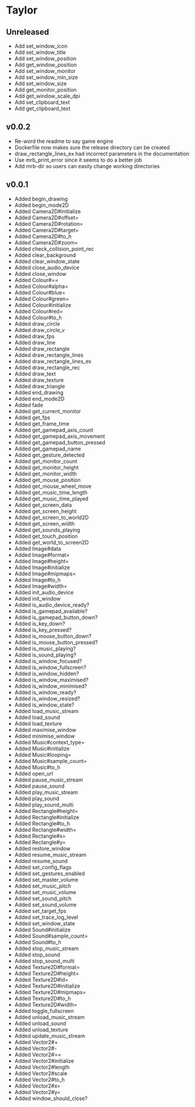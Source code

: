 # Taylor

## Unreleased

- Add set_window_icon
- Add set_window_title
- Add set_window_position
- Add get_window_position
- Add set_window_monitor
- Add set_window_min_size
- Add set_window_size
- Add get_monitor_position
- Add get_window_scale_dpi
- Add set_clipboard_text
- Add get_clipboard_text

## v0.0.2

- Re-word the readme to say game engine
- Dockerfile now makes sure the release directory can be created
- draw_rectangle_lines_ex had incorrect parameters in the documentation
- Use mrb_print_error since it seems to do a better job
- Add mrb-dir so users can easily change working directories

## v0.0.1

- Added begin_drawing
- Added begin_mode2D
- Added Camera2D#initialize
- Added Camera2D#offset=
- Added Camera2D#rotation=
- Added Camera2D#target=
- Added Camera2D#to_h
- Added Camera2D#zoom=
- Added check_collision_point_rec
- Added clear_background
- Added clear_window_state
- Added close_audio_device
- Added close_window
- Added Colour#==
- Added Colour#alpha=
- Added Colour#blue=
- Added Colour#green=
- Added Colour#initialize
- Added Colour#red=
- Added Colour#to_h
- Added draw_circle
- Added draw_circle_v
- Added draw_fps
- Added draw_line
- Added draw_rectangle
- Added draw_rectangle_lines
- Added draw_rectangle_lines_ex
- Added draw_rectangle_rec
- Added draw_text
- Added draw_texture
- Added draw_triangle
- Added end_drawing
- Added end_mode2D
- Added fade
- Added get_current_monitor
- Added get_fps
- Added get_frame_time
- Added get_gamepad_axis_count
- Added get_gamepad_axis_movement
- Added get_gamepad_button_pressed
- Added get_gamepad_name
- Added get_gesture_detected
- Added get_monitor_count
- Added get_monitor_height
- Added get_monitor_width
- Added get_mouse_position
- Added get_mouse_wheel_move
- Added get_music_time_length
- Added get_music_time_played
- Added get_screen_data
- Added get_screen_height
- Added get_screen_to_world2D
- Added get_screen_width
- Added get_sounds_playing
- Added get_touch_position
- Added get_world_to_screen2D
- Added Image#data
- Added Image#format=
- Added Image#height=
- Added Image#initialize
- Added Image#mipmaps=
- Added Image#to_h
- Added Image#width=
- Added init_audio_device
- Added init_window
- Added is_audio_device_ready?
- Added is_gamepad_available?
- Added is_gamepad_button_down?
- Added is_key_down?
- Added is_key_pressed?
- Added is_mouse_button_down?
- Added is_mouse_button_pressed?
- Added is_music_playing?
- Added is_sound_playing?
- Added is_window_focused?
- Added is_window_fullscreen?
- Added is_window_hidden?
- Added is_window_maximised?
- Added is_window_minimised?
- Added is_window_ready?
- Added is_window_resized?
- Added is_window_state?
- Added load_music_stream
- Added load_sound
- Added load_texture
- Added maximise_window
- Added minimise_window
- Added Music#context_type=
- Added Music#initialize
- Added Music#looping=
- Added Music#sample_count=
- Added Music#to_h
- Added open_url
- Added pause_music_stream
- Added pause_sound
- Added play_music_stream
- Added play_sound
- Added play_sound_multi
- Added Rectangle#height=
- Added Rectangle#initialize
- Added Rectangle#to_h
- Added Rectangle#width=
- Added Rectangle#x=
- Added Rectangle#y=
- Added restore_window
- Added resume_music_stream
- Added resume_sound
- Added set_config_flags
- Added set_gestures_enabled
- Added set_master_volume
- Added set_music_pitch
- Added set_music_volume
- Added set_sound_pitch
- Added set_sound_volume
- Added set_target_fps
- Added set_trace_log_level
- Added set_window_state
- Added Sound#initialize
- Added Sound#sample_count=
- Added Sound#to_h
- Added stop_music_stream
- Added stop_sound
- Added stop_sound_multi
- Added Texture2D#format=
- Added Texture2D#height=
- Added Texture2D#id=
- Added Texture2D#initialize
- Added Texture2D#mipmaps=
- Added Texture2D#to_h
- Added Texture2D#width=
- Added toggle_fullscreen
- Added unload_music_stream
- Added unload_sound
- Added unload_texture
- Added update_music_stream
- Added Vector2#+
- Added Vector2#-
- Added Vector2#==
- Added Vector2#initialize
- Added Vector2#length
- Added Vector2#scale
- Added Vector2#to_h
- Added Vector2#x=
- Added Vector2#y=
- Added window_should_close?
